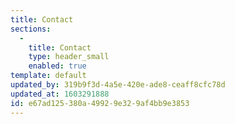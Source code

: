 ```yaml
---
title: Contact
sections:
  -
    title: Contact
    type: header_small
    enabled: true
template: default
updated_by: 319b9f3d-4a5e-420e-ade8-ceaff8cfc78d
updated_at: 1603291888
id: e67ad125-380a-4992-9e32-9af4bb9e3853
---
```

